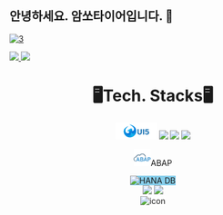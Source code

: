 ## 안녕하세요. 암쏘타이어입니다. 👋

<a href="https://ibb.co/fXfMqJ7"><img src="https://i.ibb.co/BfbLckR/3.png" alt="3" border="0" style="height: 100px;">
<br>

<a href="https://youtu.be/HWOsBlJr9Mk?si=_cRmEfF53j4y4sk9" target="_blank">
  <img src="https://img.shields.io/badge/Youtube-ff0000?style=flat-square&logo=youtube" style="height: 25px;">
</a>
<a href="https://youtu.be/HWOsBlJr9Mk?si=_cRmEfF53j4y4sk9" target="_blank">
  <img src="https://img.shields.io/badge/→%20SYNC%204기%205반%201조__암쏘타이어%20시연%20영상%20(대상)-FFA500?style=flat-square" style="height: 25px;">
</a>


<div align=center><h1>🖥️Tech. Stacks🖥️</h1></div>

<div align=center> 
  <img alt="UI5" src="https://raw.githubusercontent.com/SAP/ui5-tooling/main/docs/images/UI5_logo_wide.png" style="height: 30px; background-color: #87CEEB;">
  <img src="https://img.shields.io/badge/javascript-F7DF1E?style=for-the-badge&logo=javascript&logoColor=black"> 
  <img src="https://img.shields.io/badge/html5-E34F26?style=for-the-badge&logo=html5&logoColor=white"> 
  <img src="https://img.shields.io/badge/css-1572B6?style=for-the-badge&logo=css3&logoColor=white"> 
  <br>
  
  <img alt="ABAP" src="https://raw.githubusercontent.com/github/explore/339de3fa1bceb3fe3eda8c8220bccc706057203f/topics/abap/abap.png" style="height: 30px; background-color: #87CEEB;">ABAP
  <br>
  
  <img alt="HANA DB" src="https://dbdb.io/media/logos/hana.png" style="height: 30px; background-color: #87CEEB;">
  <br>
  
  <img src="https://img.shields.io/badge/python-3776AB?style=for-the-badge&logo=python&logoColor=white"> 
  <img src="https://img.shields.io/badge/git-F05032?style=for-the-badge&logo=git&logoColor=white">
  <br>

  <img src="https://techstack-generator.vercel.app/github-icon.svg" alt="icon" width="64" height="64" style="background-color: white;">
  <br>
  
</div>








